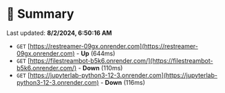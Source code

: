 # 📖 Summary
Last updated: **8/2/2024, 6:50:16 AM**

- `GET` [https://restreamer-09gx.onrender.com](https://restreamer-09gx.onrender.com) - **Up** (644ms)
- `GET` [https://filestreambot-b5k6.onrender.com/](https://filestreambot-b5k6.onrender.com/) - **Down** (110ms)
- `GET` [https://jupyterlab-python3-12-3.onrender.com](https://jupyterlab-python3-12-3.onrender.com) - **Down** (116ms)
